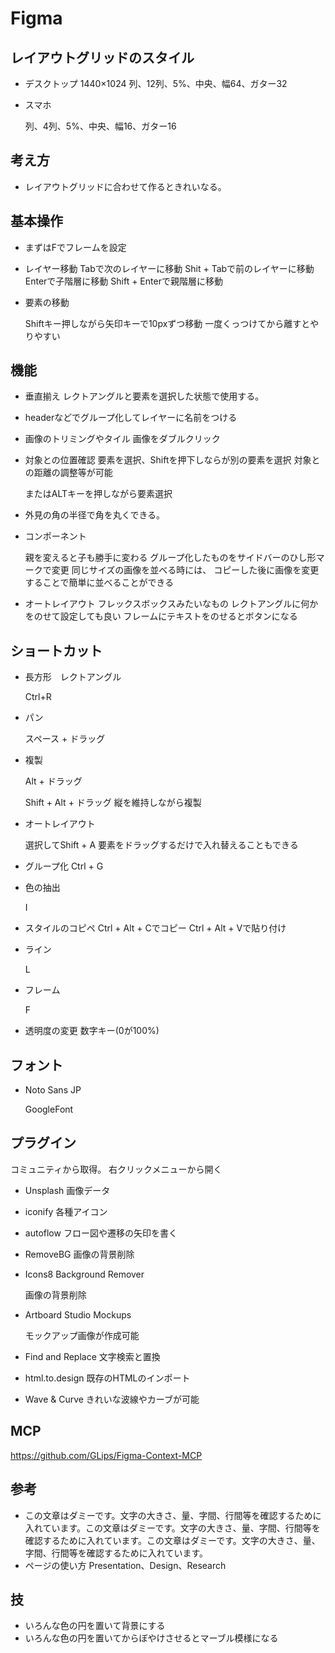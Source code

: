 # Figma

## レイアウトグリッドのスタイル

- デスクトップ 1440×1024
  列、12列、5%、中央、幅64、ガター32

- スマホ

  列、4列、5%、中央、幅16、ガター16

## 考え方

- レイアウトグリッドに合わせて作るときれいなる。

## 基本操作

- まずはFでフレームを設定

- レイヤー移動
  Tabで次のレイヤーに移動
  Shit + Tabで前のレイヤーに移動
  Enterで子階層に移動
  Shift + Enterで親階層に移動

- 要素の移動

  Shiftキー押しながら矢印キーで10pxずつ移動
  一度くっつけてから離すとやりやすい

## 機能

- 垂直揃え
  レクトアングルと要素を選択した状態で使用する。 

- headerなどでグループ化してレイヤーに名前をつける

- 画像のトリミングやタイル
  画像をダブルクリック

- 対象との位置確認
  要素を選択、Shiftを押下しならが別の要素を選択
  対象との距離の調整等が可能

  またはALTキーを押しながら要素選択

- 外見の角の半径で角を丸くできる。

- コンポーネント

  親を変えると子も勝手に変わる
  グループ化したものをサイドバーのひし形マークで変更
  同じサイズの画像を並べる時には、
  コピーした後に画像を変更することで簡単に並べることができる

- オートレイアウト
  フレックスボックスみたいなもの
  レクトアングルに何かをのせて設定しても良い
  フレームにテキストをのせるとボタンになる

## ショートカット

- 長方形　レクトアングル

  Ctrl+R 

- パン

  スペース + ドラッグ

- 複製

  Alt + ドラッグ

  Shift + Alt + ドラッグ 縦を維持しながら複製
  
- オートレイアウト

  選択してShift + A
  要素をドラッグするだけで入れ替えることもできる

- グループ化
  Ctrl + G

- 色の抽出

  I

- スタイルのコピペ
  Ctrl + Alt + Cでコピー
  Ctrl + Alt + Vで貼り付け

- ライン

  L

- フレーム

  F
  
- 透明度の変更
  数字キー(0が100%)

## フォント

- Noto Sans JP

  GoogleFont

## プラグイン

コミュニティから取得。
右クリックメニューから開く

- Unsplash
  画像データ

- iconify
  各種アイコン

- autoflow
  フロー図や遷移の矢印を書く

- RemoveBG
  画像の背景削除

- Icons8 Background Remover
  
  画像の背景削除
  
- Artboard Studio Mockups

  モックアップ画像が作成可能

- Find and Replace
  文字検索と置換
  
- html.to.design
  既存のHTMLのインポート

- Wave & Curve
  きれいな波線やカーブが可能

## MCP

https://github.com/GLips/Figma-Context-MCP

## 参考

- この文章はダミーです。文字の大きさ、量、字間、行間等を確認するために入れています。この文章はダミーです。文字の大きさ、量、字間、行間等を確認するために入れています。この文章はダミーです。文字の大きさ、量、字間、行間等を確認するために入れています。
- ページの使い方
  Presentation、Design、Research

## 技

- いろんな色の円を置いて背景にする
- いろんな色の円を置いてからぼやけさせるとマーブル模様になる
